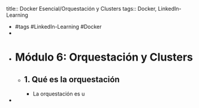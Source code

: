 title:: Docker Esencial/Orquestación y Clusters
tags:: Docker, LinkedIn-Learning

- #tags #LinkedIn-Learning #Docker
-
- # Módulo 6: Orquestación y Clusters
	- ## 1. Qué es la orquestación
		- La orquestación es u
-